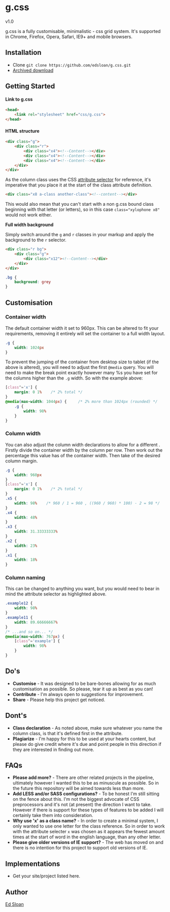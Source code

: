 # g.css

v1.0

g.css is a fully customisable, minimalistic - css grid system. It's supported in Chrome, Firefox, Opera, Safari, IE9+ and mobile browsers.

## Installation

-   Clone `git clone https://github.com/edsloan/g.css.git`
-   [Archived download](https://github.com/edsloan/g.css/archive/master.zip)


## Getting Started

#### Link to g.css
```html
<head>
	<link rel="stylesheet" href="css/g.css">
</head>
```

#### HTML structure
```html
<div class="g">
	<div class="r">
		<div class="x4"><!--Content--></div>
		<div class="x4"><!--Content--></div>
		<div class="x4"><!--Content--></div>
	</div>
</div>
```
As the column class uses the CSS [attribute selector](https://developer.mozilla.org/en-US/docs/Web/CSS/Attribute_selectors) for reference, it's imperative that you place it at the start of the class attribute definition.
```html
<div class="x8 a-class another-class"><!--content--></div>
```
This would also mean that you can't start with a non g.css bound class beginning with that letter (or letters), so in this case `class="xylophone x8"` would not work either.

**Full width background**

Simply switch around the `g` and `r` classes in your markup and apply the background to the `r` selector.
```html
<div class="r bg">
	<div class="g">
		<div class="x12"><!--Content--></div>
	</div>
</div>
```
```css
.bg {
	background: grey
}
```

## Customisation

### Container width
The default container width it set to 960px. This can be altered to fit your requirements, removing it entirely will set the container to a full width layout.
```css
.g {
	width: 1024px
}
```
To prevent the jumping of the container from desktop size to tablet (if the above is altered), you will need to adjust the first `@media` query. You will need to make the break point exactly however many %s you have set for the columns higher than the `.g` width. So with the example above:
```css
[class^='x'] {
    margin: 0 1%    /* 2% total */
}
@media(max-width: 1044px) {     /* 2% more than 1024px (rounded) */
    .g {
        width: 98%
    }
}
```
### Column width
You can also adjust the column width declarations to allow for a different . Firstly divide the container width by the column per row. Then work out the percentage this value has of the container width. Then take of the desired column margin.
```css
.g {
	width: 960px
}
[class^='x'] {
    margin: 0 1%    /* 2% total */
}
.x5 {
    width: 98%    /* 960 / 1 = 960 , ((960 / 960) * 100) - 2 = 98 */
}
.x4 {
    width: 48%
}
.x3 {
    width: 31.33333333%
}
.x2 {
    width: 23%
}
.x1 {
    width: 18%
}
```

### Column naming
This can be changed to anything you want, but you would need to bear in mind the attribute selector as highlighted above.
```css
.example12 {
	width: 98%
}
.example11 {
	width: 89.66666667%
}
/* ...and so on... */
@media(max-width: 767px) {
    [class^='example'] {
        width: 98%
    }
}
```
## Do's
* **Customise** - It was designed to be bare-bones allowing for as much customisation as possible. So please, tear it up as best as you can!
* **Contribute** - I'm always open to suggestions for improvement.
* **Share** - Please help this project get noticed.

## Dont's
* **Class declaration** - As noted above, make sure whatever you name the column class, is that it's defined first in the attribute.
* **Plagiarize** - I'm happy for this to be used at your hearts content, but please do give credit where it's due and point people in this direction if they are interested in finding out more.

## FAQs
* **Please add more?** - There are other related projects in the pipeline, ultimately however I wanted this to be as minuscule as possible. So in the future this repository will be aimed towards less than more.
* **Add LESS and/or SASS configurations?** - To be honest I'm still sitting on the fence about this. I'm not the biggest advocate of CSS preprocessors and it's not (at present) the direction I want to take. However if there is support for these types of features to be added I will certainly take them into consideration.
* **Why use 'x' as a class name?** - In order to create a minimal system, I only wanted to use one letter for the class reference. So in order to work with the attribute selecter `x` was chosen as it appears the fewest amount times at the start of word in the english language, than any other letter.
* **Please give older versions of IE support?** - The web has moved on and there is no intention for this project to support old versions of IE.

## Implementations
* Get your site/project listed here.

## Author
[Ed Sloan](http://www.twitter/edsloandev)
